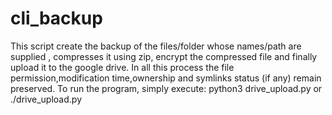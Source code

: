# cli_backup
This script create the backup of the files/folder whose names/path are supplied , compresses it using zip, encrypt the compressed file and finally upload it to the google drive. In all this process the file permission,modification time,ownership and symlinks status (if any) remain preserved.
To run the program, simply execute:
python3 drive_upload.py 
or
./drive_upload.py
